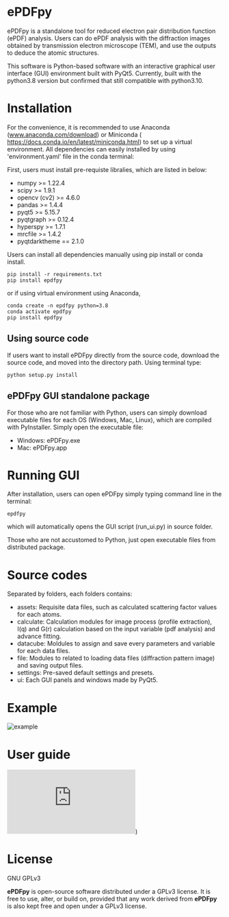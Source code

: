 # ePDFpy
ePDFpy is a standalone tool for reduced electron pair distribution function (ePDF) analysis. Users can do ePDF analysis with the diffraction images obtained by transmission electron microscope (TEM), and use the outputs to deduce the atomic structures.

This software is Python-based software with an interactive graphical user interface (GUI) environment built with PyQt5. Currently, built with the python3.8 version but confirmed that still compatible with python3.10.

# Installation
For the convenience, it is recommended to use Anaconda (www.anaconda.com/download) or Miniconda ( https://docs.conda.io/en/latest/miniconda.html) to set up a virtual environment. All dependencies can easily installed by using 'environment.yaml' file in the conda terminal:

First, users must install pre-requiste libralies, which are listed in below:

- numpy >= 1.22.4
- scipy >= 1.9.1
- opencv (cv2) >= 4.6.0
- pandas >= 1.4.4
- pyqt5 >= 5.15.7
- pyqtgraph >= 0.12.4
- hyperspy >= 1.7.1
- mrcfile >= 1.4.2
- pyqtdarktheme == 2.1.0

Users can install all dependencies manually using pip install or conda install. 
```
pip install -r requirements.txt
pip install epdfpy
```
or if using virtual environment using Anaconda,
```
conda create -n epdfpy python=3.8
conda activate epdfpy
pip install epdfpy
```

[//]: # (or)

[//]: # (```)

[//]: # (conda env create --file environment.yaml)

[//]: # (```)

[//]: # (It is recommended to install ePDFpy via PyPI or Anaconda distribution. Users can establish the virtual environment &#40;&#41;, then use following command line to install.)

[//]: # ()
[//]: # (```)

[//]: # (pip install epdfpy)

[//]: # (```)

[//]: # (or)

[//]: # (```)

[//]: # (conda install epdfpy)

[//]: # (```)

## Using source code

If users want to install ePDFpy directly from the source code, download the source code, and moved into the directory path. Using terminal type:
```
python setup.py install
```

## ePDFpy GUI standalone package
For those who are not familiar with Python, users can simply download executable files for each OS (Windows, Mac, Linux), which are compiled with PyInstaller.
Simply open the executable file:
- Windows: ePDFpy.exe
- Mac: ePDFpy.app



# Running GUI

After installation, users can open ePDFpy simply typing command line in the terminal:
```
epdfpy
```
which will automatically opens the GUI script (run_ui.py) in source folder.

Those who are not accustomed to Python, just open executable files from distributed package.

# Source codes

Separated by folders, each folders contains:
- assets: Requisite data files, such as calculated scattering factor values for each atoms.
- calculate: Calculation modules for image process (profile extraction), I(q) and G(r) calculation based on the input variable (pdf analysis) and advance fitting.
- datacube: Moldules to assign and save every parameters and variable for each data files.
- file: Modules to related to loading data files (diffraction pattern image) and saving output files.
- settings: Pre-saved default settings and presets.
- ui: Each GUI panels and windows made by PyQt5.

# Example
![example](https://github.com/GWlab-SKKU/ePDFpy/assets/59153513/aa1f59c5-0daa-4276-81f4-d48a829b3b56)

# User guide
![./examples/User Guide.md](https://github.com/GWlab-SKKU/ePDFpy/blob/Distribute/examples/User%20Guide.md))

# License

GNU GPLv3

**ePDFpy** is open-source software distributed under a GPLv3 license.
It is free to use, alter, or build on, provided that any work derived from **ePDFpy** is also kept free and open under a GPLv3 license.

